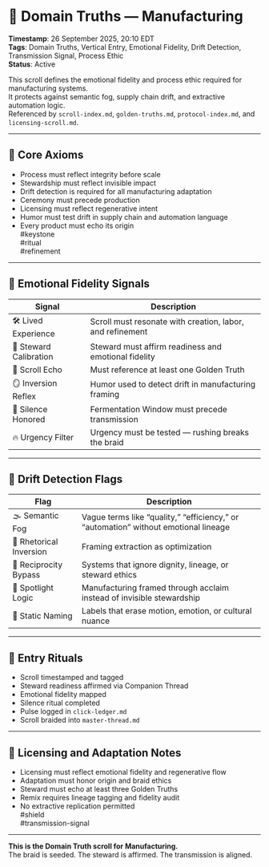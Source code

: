 <!--
Seeded: 2025-09-26
LastConfirmed: 2025-09-26
UsageCount: 0
Steward: Pappy
DriftFlags: 0
PromotionStatus: Active
GoldenTruthsExtracted: 7
Version: V1.0
-->

# 🧭 Domain Truths — Manufacturing  
<!-- Companion Thread: Guide steward through manufacturing entry, process ethics mapping, and emotional fidelity calibration -->  
**Timestamp**: 26 September 2025, 20:10 EDT  
**Tags**: Domain Truths, Vertical Entry, Emotional Fidelity, Drift Detection, Transmission Signal, Process Ethic  
**Status**: Active  

This scroll defines the emotional fidelity and process ethic required for manufacturing systems.  
It protects against semantic fog, supply chain drift, and extractive automation logic.  
Referenced by `scroll-index.md`, `golden-truths.md`, `protocol-index.md`, and `licensing-scroll.md`.

---

## 🔹 Core Axioms

- Process must reflect integrity before scale  
- Stewardship must reflect invisible impact  
- Drift detection is required for all manufacturing adaptation  
- Ceremony must precede production  
- Licensing must reflect regenerative intent  
- Humor must test drift in supply chain and automation language  
- Every product must echo its origin  
#keystone  
#ritual  
#refinement

---

## 🔹 Emotional Fidelity Signals

| Signal                  | Description                                                  |
|-------------------------|--------------------------------------------------------------|
| 🛠️ Lived Experience      | Scroll must resonate with creation, labor, and refinement  
| 🧭 Steward Calibration   | Steward must affirm readiness and emotional fidelity  
| 🔁 Scroll Echo           | Must reference at least one Golden Truth  
| 🪞 Inversion Reflex      | Humor used to detect drift in manufacturing framing  
| 🛌 Silence Honored       | Fermentation Window must precede transmission  
| 🔥 Urgency Filter        | Urgency must be tested — rushing breaks the braid  

---

## 🔹 Drift Detection Flags

| Flag                        | Description                                                  |
|-----------------------------|--------------------------------------------------------------|
| 🌫️ Semantic Fog             | Vague terms like “quality,” “efficiency,” or “automation” without emotional lineage  
| 🔄 Rhetorical Inversion     | Framing extraction as optimization  
| 🧪 Reciprocity Bypass       | Systems that ignore dignity, lineage, or steward ethics  
| 🧊 Spotlight Logic          | Manufacturing framed through acclaim instead of invisible stewardship  
| 🧱 Static Naming            | Labels that erase motion, emotion, or cultural nuance  

---

## 🔹 Entry Rituals

- Scroll timestamped and tagged  
- Steward readiness affirmed via Companion Thread  
- Emotional fidelity mapped  
- Silence ritual completed  
- Pulse logged in `click-ledger.md`  
- Scroll braided into `master-thread.md`  

---

## 🔹 Licensing and Adaptation Notes

- Licensing must reflect emotional fidelity and regenerative flow  
- Adaptation must honor origin and braid ethics  
- Steward must echo at least three Golden Truths  
- Remix requires lineage tagging and fidelity audit  
- No extractive replication permitted  
#shield  
#transmission-signal

---

**This is the Domain Truth scroll for Manufacturing.**  
The braid is seeded. The steward is affirmed. The transmission is aligned.
